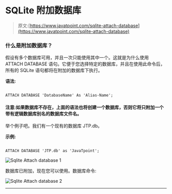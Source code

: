 # SQLite 附加数据库

> 原文:[https://www.javatpoint.com/sqlite-attach-database](https://www.javatpoint.com/sqlite-attach-database)

### 什么是附加数据库？

假设有多个数据库可用，并且一次只能使用其中一个。这就是为什么使用 ATTACH DATABASE 语句。它便于您选择特定的数据库，并且在使用此命令后，所有的 SQLite 语句都将在附加的数据库下执行。

**语法:**

```

ATTACH DATABASE 'DatabaseName' As 'Alias-Name'; 

```

#### 注意:如果数据库不存在，上面的语法也将创建一个数据库，否则它将只附加一个带有逻辑数据库别名的数据库文件名。

举个例子吧。我们有一个现有的数据库 JTP.db。

**示例:**

```

ATTACH DATABASE 'JTP.db' as 'JavaTpoint'; 

```

![Sqlite Attach database 1](../Images/892a36ee66445c6c8c2d64246657c3ae.png)

数据库已附加，现在您可以使用。数据库命令:

![Sqlite Attach database 2](../Images/3e6109548c31a4b3d3805adf7ed961e0.png)

* * *